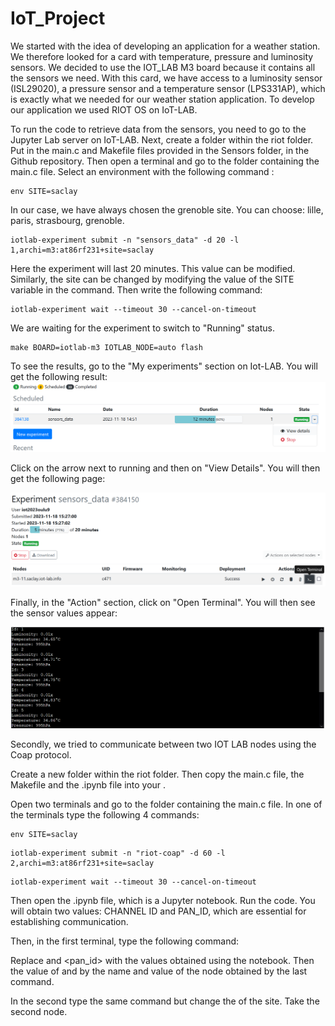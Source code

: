 # IoT_Project

We started with the idea of developing an application for a weather station. We therefore looked for a card with temperature, pressure and luminosity sensors.
We decided to use the IOT_LAB M3 board because it contains all the sensors we need. 
With this card, we have access to a luminosity sensor (ISL29020), a pressure sensor and a temperature sensor (LPS331AP), which is exactly what we needed for our weather station application.
To develop our application we used RIOT OS on IoT-LAB.

To run the code to retrieve data from the sensors, you need to go to the Jupyter Lab server on IoT-LAB.
Next, create a folder within the riot folder. Put in the main.c and Makefile files provided in the Sensors folder, in the Github repository.
Then open a terminal and go to the folder containing the main.c file.
Select an environment with the following command :
```
env SITE=saclay
```
In our case, we have always chosen the grenoble site. You can choose: lille, paris, strasbourg, grenoble.
```
iotlab-experiment submit -n "sensors_data" -d 20 -l 1,archi=m3:at86rf231+site=saclay
```
Here the experiment will last 20 minutes. This value can be modified. Similarly, the site can be changed by modifying the value of the SITE variable in the command. 
Then write the following command:
```
iotlab-experiment wait --timeout 30 --cancel-on-timeout
```
We are waiting for the experiment to switch to "Running" status.

```
make BOARD=iotlab-m3 IOTLAB_NODE=auto flash
```

To see the results, go to the "My experiments" section on Iot-LAB.
You will get the following result:
![Image1](/Sensors/Experiments.PNG)

Click on the arrow next to running and then on "View Details".
You will then get the following page:

![Image2](/Sensors/Terminal.PNG)

Finally, in the "Action" section, click on "Open Terminal". You will then see the sensor values appear:

![Image3](/Sensors/Results.PNG)


Secondly, we tried to communicate between two IOT LAB nodes using the Coap protocol.

Create a new folder within the riot folder. Then copy the main.c file, the Makefile and the .ipynb file into your .

Open two terminals and go to the folder containing the main.c file.
In one of the terminals type the following 4 commands:

```
env SITE=saclay
```
```
iotlab-experiment submit -n "riot-coap" -d 60 -l 2,archi=m3:at86rf231+site=saclay
```
```
iotlab-experiment wait --timeout 30 --cancel-on-timeout
```

Then open the .ipynb file, which is a Jupyter notebook. Run the code. You will obtain two values: CHANNEL ID and PAN_ID, which are essential for establishing communication.

Then, in the first terminal, type the following command:



Replace <channel> and <pan_id> with the values obtained using the notebook. Then the value of <site> and <id> by the name and value of the node obtained by the last command.

In the second type the same command but change the <id> of the site. Take the second node.




